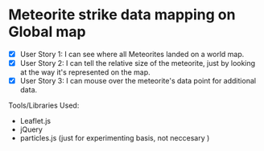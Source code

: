 # **Meteorite strike data mapping on Global map**
- [x] User Story 1: I can see where all Meteorites landed on a world map.
- [x] User Story 2: I can tell the relative size of the meteorite, just by looking at the way it's represented on the map.
- [x] User Story 3: I can mouse over the meteorite's data point for additional data.

Tools/Libraries Used:
- Leaflet.js
- jQuery
- particles.js (just for experimenting basis, not neccesary )
